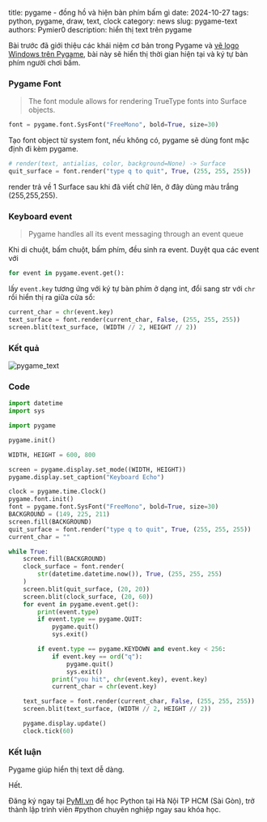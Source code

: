 title: pygame - đồng hồ và hiện bàn phím bấm gì
date: 2024-10-27
tags: python, pygame, draw, text, clock
category: news
slug: pygame-text
authors: Pymier0
description: hiển thị text trên pygame

Bài trước đã giới thiệu các khái niệm cơ bản trong Pygame và [vẽ logo Windows trên Pygame]({filename}/pygame_draw.md), bài này sẽ hiển thị thời gian hiện tại và ký tự bàn phím người chơi bấm.

### Pygame Font
> The font module allows for rendering TrueType fonts into Surface objects.

```py
font = pygame.font.SysFont("FreeMono", bold=True, size=30)
```
Tạo font object từ system font, nếu không có, pygame sẽ dùng font mặc định đi kèm pygame.

```py
# render(text, antialias, color, background=None) -> Surface
quit_surface = font.render("type q to quit", True, (255, 255, 255))
```
render trả về 1 Surface sau khi đã viết chữ lên, ở đây dùng màu trắng (255,255,255).

### Keyboard event
> Pygame handles all its event messaging through an event queue

Khi di chuột, bấm chuột, bấm phím, đều sinh ra event. Duyệt qua các event với

```py
for event in pygame.event.get():
```

lấy `event.key` tương ứng với ký tự bàn phím ở dạng int, đổi sang str với `chr` rồi hiển thị ra giữa cửa sổ:


```py
current_char = chr(event.key)
text_surface = font.render(current_char, False, (255, 255, 255))
screen.blit(text_surface, (WIDTH // 2, HEIGHT // 2))
```

### Kết quả

![pygame_text]({static}/images/pygame_text.png)

### Code

```py
import datetime
import sys

import pygame

pygame.init()

WIDTH, HEIGHT = 600, 800

screen = pygame.display.set_mode((WIDTH, HEIGHT))
pygame.display.set_caption("Keyboard Echo")

clock = pygame.time.Clock()
pygame.font.init()
font = pygame.font.SysFont("FreeMono", bold=True, size=30)
BACKGROUND = (149, 225, 211)
screen.fill(BACKGROUND)
quit_surface = font.render("type q to quit", True, (255, 255, 255))
current_char = ""

while True:
    screen.fill(BACKGROUND)
    clock_surface = font.render(
        str(datetime.datetime.now()), True, (255, 255, 255)
    )
    screen.blit(quit_surface, (20, 20))
    screen.blit(clock_surface, (20, 60))
    for event in pygame.event.get():
        print(event.type)
        if event.type == pygame.QUIT:
            pygame.quit()
            sys.exit()

        if event.type == pygame.KEYDOWN and event.key < 256:
            if event.key == ord("q"):
                pygame.quit()
                sys.exit()
            print("you hit", chr(event.key), event.key)
            current_char = chr(event.key)

    text_surface = font.render(current_char, False, (255, 255, 255))
    screen.blit(text_surface, (WIDTH // 2, HEIGHT // 2))

    pygame.display.update()
    clock.tick(60)
```

### Kết luận
Pygame giúp hiển thị text dễ dàng.

Hết.

Đăng ký ngay tại [PyMI.vn](https://pymi.vn) để học Python tại Hà Nội TP HCM (Sài Gòn),
trở thành lập trình viên #python chuyên nghiệp ngay sau khóa học.
